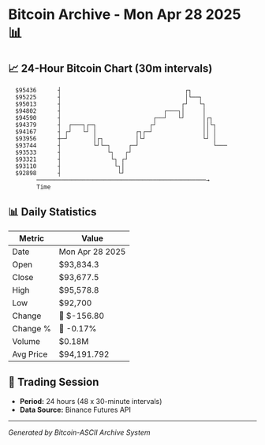# Bitcoin Archive - Mon Apr 28 2025 📊

## 📈 24-Hour Bitcoin Chart (30m intervals)

```
  $95436      ┤                                   ┌┐           
  $95225      ┤                                   │└──┐        
  $95013      ┤                                  ┌┘   └┐       
  $94802      ┤                             ┌───┐│     │       
  $94590      ┤                          ┌──┘   └┘     │┌┐     
  $94379      ┤  ┌───┐┌─┐               ┌┘             ││└┐    
  $94167      ┤ ┌┘   └┘ │           ┌┐┌─┘              ││ │    
  $93956      ┼─┘       │┌┐         │└┘                └┘ │    
  $93744      ┤         └┘└─┐     ┌─┘                     └─── 
  $93533      ┤             └┐   ┌┘                            
  $93321      ┤              └┐ ┌┘                             
  $93110      ┤               └┐│                              
  $92898      ┤                └┘                              
        ────────────────────────────────────────────────→
        Time
```

## 📊 Daily Statistics

| Metric | Value |
|--------|-------|
| Date | Mon Apr 28 2025 |
| Open | $93,834.3 |
| Close | $93,677.5 |
| High | $95,578.8 |
| Low | $92,700 |
| Change | 🔴 $-156.80 |
| Change % | 🔴 -0.17% |
| Volume | $0.18M |
| Avg Price | $94,191.792 |

## 📅 Trading Session

- **Period:** 24 hours (48 x 30-minute intervals)
- **Data Source:** Binance Futures API

---
*Generated by Bitcoin-ASCII Archive System*

